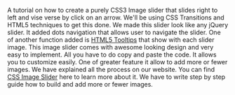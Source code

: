 A tutorial on how to create a purely CSS3 Image slider that slides right to left and vise verse by click on an arrow. We'll be using CSS Transitions and HTML5 techniques to get this done. We made this slider look like any jQuery slider. It added dots navigation that allows user to navigate the slider. One of another function added is <a href="http://codeconvey.com/building-html5-tooltips-with-html5-data-attribute/" target="_blank">HTML5 Tooltips</a> that show with each slider image. This image slider comes with awesome looking design and very easy to implement. All you have to do copy and paste the code. It allows you to customize easily. One of greater feature it allow to add more or fewer images. We have explained all the process on our website. You can find <a target="_blank" href="http://codeconvey.com/pure-css-image-slider/">CSS Image Slider</a> here to learn more about it. We have to write step by step guide how to build and add more or fewer images.
